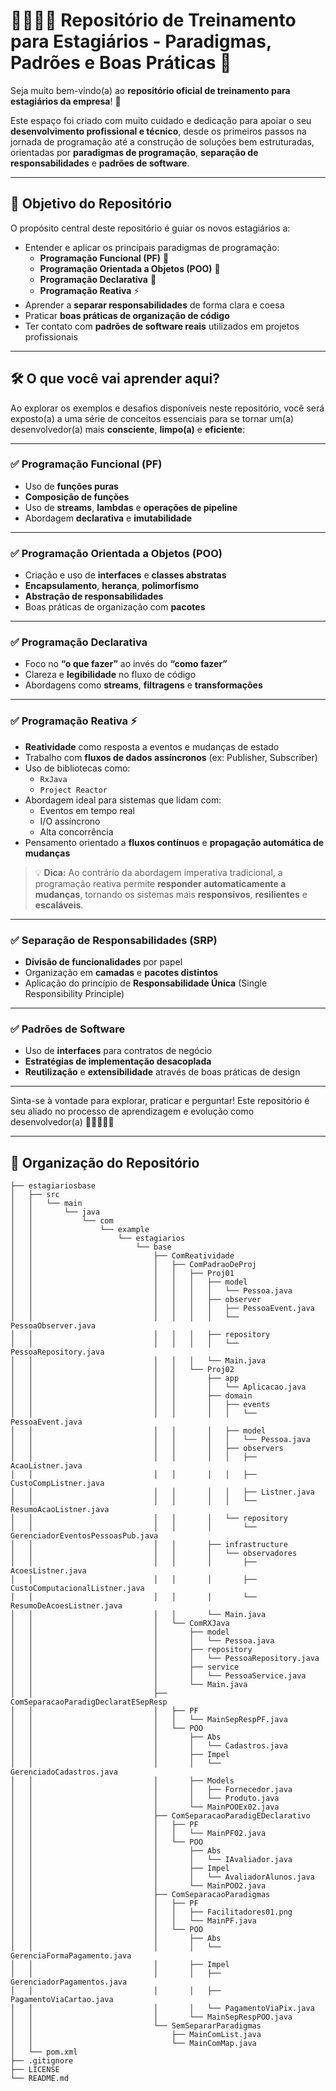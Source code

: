 # 👩‍💻👨‍💻 Repositório de Treinamento para Estagiários - Paradigmas, Padrões e Boas Práticas 🚀

Seja muito bem-vindo(a) ao **repositório oficial de treinamento para estagiários da empresa**! 🎉

Este espaço foi criado com muito cuidado e dedicação para apoiar o seu **desenvolvimento profissional e técnico**, desde os primeiros passos na jornada de programação até a construção de soluções bem estruturadas, orientadas por **paradigmas de programação**, **separação de responsabilidades** e **padrões de software**.

---

## 🎯 Objetivo do Repositório

O propósito central deste repositório é guiar os novos estagiários a:

- Entender e aplicar os principais paradigmas de programação:
  - **Programação Funcional (PF)** 🧠
  - **Programação Orientada a Objetos (POO)** 🧩
  - **Programação Declarativa** 📘
  - **Programação Reativa** ⚡
- Aprender a **separar responsabilidades** de forma clara e coesa
- Praticar **boas práticas de organização de código**
- Ter contato com **padrões de software reais** utilizados em projetos profissionais

---

## 🛠️ O que você vai aprender aqui?

Ao explorar os exemplos e desafios disponíveis neste repositório, você será exposto(a) a uma série de conceitos essenciais para se tornar um(a) desenvolvedor(a) mais **consciente**, **limpo(a)** e **eficiente**:

---

### ✅ Programação Funcional (PF)

- Uso de **funções puras**
- **Composição de funções**
- Uso de **streams**, **lambdas** e **operações de pipeline**
- Abordagem **declarativa** e **imutabilidade**

---

### ✅ Programação Orientada a Objetos (POO)

- Criação e uso de **interfaces** e **classes abstratas**
- **Encapsulamento**, **herança**, **polimorfismo**
- **Abstração de responsabilidades**
- Boas práticas de organização com **pacotes**

---

### ✅ Programação Declarativa

- Foco no **“o que fazer”** ao invés do **“como fazer”**
- Clareza e **legibilidade** no fluxo de código
- Abordagens como **streams**, **filtragens** e **transformações**

---

### ✅ Programação Reativa ⚡

- **Reatividade** como resposta a eventos e mudanças de estado
- Trabalho com **fluxos de dados assíncronos** (ex: Publisher, Subscriber)
- Uso de bibliotecas como:
  - `RxJava`
  - `Project Reactor`
- Abordagem ideal para sistemas que lidam com:
  - Eventos em tempo real
  - I/O assíncrono
  - Alta concorrência
- Pensamento orientado a **fluxos contínuos** e **propagação automática de mudanças**

> 💡 **Dica:** Ao contrário da abordagem imperativa tradicional, a programação reativa permite **responder automaticamente a mudanças**, tornando os sistemas mais **responsivos**, **resilientes** e **escaláveis**.

---

### ✅ Separação de Responsabilidades (SRP)

- **Divisão de funcionalidades** por papel
- Organização em **camadas** e **pacotes distintos**
- Aplicação do princípio de **Responsabilidade Única** (Single Responsibility Principle)

---

### ✅ Padrões de Software

- Uso de **interfaces** para contratos de negócio
- **Estratégias de implementação desacoplada**
- **Reutilização** e **extensibilidade** através de boas práticas de design

---

Sinta-se à vontade para explorar, praticar e perguntar! Este repositório é seu aliado no processo de aprendizagem e evolução como desenvolvedor(a) 🚀👩‍💻👨‍💻

---

## 📁 Organização do Repositório

```
├── estagiariosbase
│   ├── src
│   │   └── main
│   │       └── java
│   │           └── com
│   │               └── example
│   │                   └── estagiarios
│   │                       └── base
│   │                           ├── ComReatividade
│   │                           │   ├── ComPadraoDeProj
│   │                           │   │   ├── Proj01
│   │                           │   │   │   ├── model
│   │                           │   │   │   │   └── Pessoa.java
│   │                           │   │   │   ├── observer
│   │                           │   │   │   │   ├── PessoaEvent.java
│   │                           │   │   │   │   └── PessoaObserver.java
│   │                           │   │   │   ├── repository
│   │                           │   │   │   │   └── PessoaRepository.java
│   │                           │   │   │   └── Main.java
│   │                           │   │   └── Proj02
│   │                           │   │       ├── app
│   │                           │   │       │   └── Aplicacao.java
│   │                           │   │       ├── domain
│   │                           │   │       │   ├── events
│   │                           │   │       │   │   └── PessoaEvent.java
│   │                           │   │       │   ├── model
│   │                           │   │       │   │   └── Pessoa.java
│   │                           │   │       │   ├── observers
│   │                           │   │       │   │   ├── AcaoListner.java
│   │                           │   │       │   │   ├── CustoCompListner.java
│   │                           │   │       │   │   ├── Listner.java
│   │                           │   │       │   │   └── ResumoAcaoListner.java
│   │                           │   │       │   └── repository
│   │                           │   │       │       └── GerenciadorEventosPessoasPub.java
│   │                           │   │       ├── infrastructure
│   │                           │   │       │   └── observadores
│   │                           │   │       │       ├── AcoesListner.java
│   │                           │   │       │       ├── CustoComputacionalListner.java
│   │                           │   │       │       └── ResumoDeAcoesListner.java
│   │                           │   │       └── Main.java
│   │                           │   └── ComRXJava
│   │                           │       ├── model
│   │                           │       │   └── Pessoa.java
│   │                           │       ├── repository
│   │                           │       │   └── PessoaRepository.java
│   │                           │       ├── service
│   │                           │       │   └── PessoaService.java
│   │                           │       └── Main.java
│   │                           ├── ComSeparacaoParadigDeclaratESepResp
│   │                           │   ├── PF
│   │                           │   │   └── MainSepRespPF.java
│   │                           │   └── POO
│   │                           │       ├── Abs
│   │                           │       │   └── Cadastros.java
│   │                           │       ├── Impel
│   │                           │       │   └── GerenciadoCadastros.java
│   │                           │       ├── Models
│   │                           │       │   ├── Fornecedor.java
│   │                           │       │   └── Produto.java
│   │                           │       └── MainPOOEx02.java
│   │                           ├── ComSeparacaoParadigEDeclarativo
│   │                           │   ├── PF
│   │                           │   │   └── MainPF02.java
│   │                           │   └── POO
│   │                           │       ├── Abs
│   │                           │       │   └── IAvaliador.java
│   │                           │       ├── Impel
│   │                           │       │   └── AvaliadorAlunos.java
│   │                           │       └── MainPOO2.java
│   │                           ├── ComSeparacaoParadigmas
│   │                           │   ├── PF
│   │                           │   │   ├── Facilitadores01.png
│   │                           │   │   └── MainPF.java
│   │                           │   └── POO
│   │                           │       ├── Abs
│   │                           │       │   └── GerenciaFormaPagamento.java
│   │                           │       ├── Impel
│   │                           │       │   ├── GerenciadorPagamentos.java
│   │                           │       │   ├── PagamentoViaCartao.java
│   │                           │       │   └── PagamentoViaPix.java
│   │                           │       └── MainSepRespPOO.java
│   │                           └── SemSepararParadigmas
│   │                               ├── MainComList.java
│   │                               └── MainComMap.java
│   └── pom.xml
├── .gitignore
├── LICENSE
└── README.md
```

